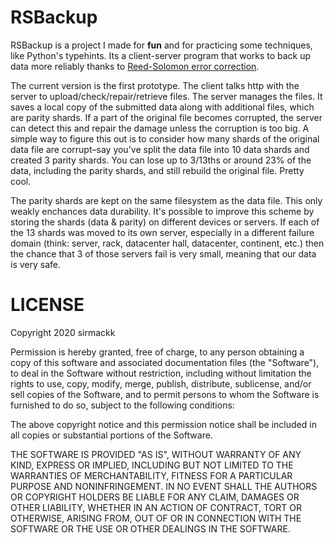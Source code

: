 # RSBackup

RSBackup is a project I made for **fun** and for practicing some techniques, like Python's typehints. Its a client-server program that works to back up data more reliably thanks to [Reed-Solomon error correction][0].

The current version is the first prototype. The client talks http with the server to upload/check/repair/retrieve files. The server manages the files. It saves a local copy of the submitted data along with additional files, which are parity shards. If a part of the original file becomes corrupted, the server can detect this and repair the damage unless the corruption is too big. A simple way to figure this out is to consider how many shards of the original data file are corrupt–say you've split the data file into 10 data shards and created 3 parity shards. You can lose up to 3/13ths or around 23% of the data, including the parity shards, and still rebuild the original file. Pretty cool.

The parity shards are kept on the same filesystem as the data file. This only weakly enchances data durability. It's possible to improve this scheme by storing the shards (data & parity) on different devices or servers. If each of the 13 shards was moved to its own server, especially in a different failure domain (think: server, rack, datacenter hall, datacenter, continent, etc.) then the chance that 3 of those servers fail is very small, meaning that our data is very safe.

[0]: https://en.wikipedia.org/wiki/Reed%E2%80%93Solomon_error_correction

# LICENSE

Copyright 2020 sirmackk

Permission is hereby granted, free of charge, to any person obtaining a copy of this software and associated documentation files (the "Software"), to deal in the Software without restriction, including without limitation the rights to use, copy, modify, merge, publish, distribute, sublicense, and/or sell copies of the Software, and to permit persons to whom the Software is furnished to do so, subject to the following conditions:

The above copyright notice and this permission notice shall be included in all copies or substantial portions of the Software.

THE SOFTWARE IS PROVIDED "AS IS", WITHOUT WARRANTY OF ANY KIND, EXPRESS OR IMPLIED, INCLUDING BUT NOT LIMITED TO THE WARRANTIES OF MERCHANTABILITY, FITNESS FOR A PARTICULAR PURPOSE AND NONINFRINGEMENT. IN NO EVENT SHALL THE AUTHORS OR COPYRIGHT HOLDERS BE LIABLE FOR ANY CLAIM, DAMAGES OR OTHER LIABILITY, WHETHER IN AN ACTION OF CONTRACT, TORT OR OTHERWISE, ARISING FROM, OUT OF OR IN CONNECTION WITH THE SOFTWARE OR THE USE OR OTHER DEALINGS IN THE SOFTWARE.
